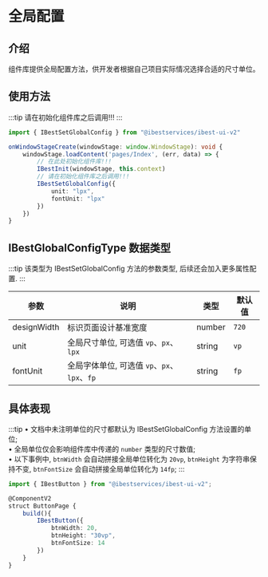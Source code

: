 # 全局配置

## 介绍

组件库提供全局配置方法，供开发者根据自己项目实际情况选择合适的尺寸单位。

## 使用方法
:::tip
请在初始化组件库之后调用!!!
:::

```ts
import { IBestSetGlobalConfig } from "@ibestservices/ibest-ui-v2"

onWindowStageCreate(windowStage: window.WindowStage): void {
	windowStage.loadContent('pages/Index', (err, data) => {
		// 在此处初始化组件库!!!
		IBestInit(windowStage, this.context)
		// 请在初始化组件库之后调用!!!
		IBestSetGlobalConfig({
			unit: "lpx",
			fontUnit: "lpx"
		})
	})
}
```

## IBestGlobalConfigType 数据类型
:::tip
该类型为 IBestSetGlobalConfig 方法的参数类型, 后续还会加入更多属性配置.
:::

| 参数             | 说明                                    | 类型   | 默认值        |
| ----------------| --------------------------------------- | ----- | ------------ |
| designWidth     | 标识页面设计基准宽度					   | number | `720`		  |
| unit            | 全局尺寸单位, 可选值 `vp`、`px`、`lpx`	   | string | `vp`        |
| fontUnit        | 全局字体单位, 可选值 `vp`、`px`、`lpx`、`fp`| string | `fp`        |


## 具体表现

:::tip
• 文档中未注明单位的尺寸都默认为 IBestSetGlobalConfig 方法设置的单位;   
• 全局单位仅会影响组件库中传递的 `number` 类型的尺寸数值;   
• 以下事例中, `btnWidth` 会自动拼接全局单位转化为 `20vp`, `btnHeight` 为字符串保持不变, `btnFontSize` 会自动拼接全局单位转化为 `14fp`;
:::

```ts
import { IBestButton } from "@ibestservices/ibest-ui-v2";

@ComponentV2
struct ButtonPage {
	build(){
		IBestButton({
			btnWidth: 20,
			btnHeight: "30vp",
			btnFontSize: 14
		})
	}
}
```